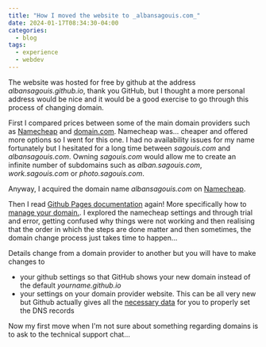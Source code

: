 ```yaml
---
title: "How I moved the website to _albansagouis.com_"
date: 2024-01-17T08:34:30-04:00
categories:
  - blog
tags:
  - experience
  - webdev
---
```


The website was hosted for free by github at the address _albansagouis.github.io_, thank you GitHub, but I thought a more personal address would be nice and it would be a good exercise to go through this process of changing domain.

First I compared prices between some of the main domain providers such as [Namecheap][namecheap] and [domain.com][domain]. Namecheap was... cheaper and offered more options so I went for this one. I had no availability issues for my name fortunately but I hesitated for a long time between _sagouis.com_ and _albansagouis.com_. Owning _sagouis.com_ would allow me to create an infinite number of subdomains such as _alban.sagouis.com_, _work.sagouis.com_ or _photo.sagouis.com_.

Anyway, I acquired the domain name _albansagouis.com_ on [Namecheap][namecheap].  

Then I read [Github Pages documentation][gh_domain] again! More specifically how to [manage your domain.][gh_manage]. I explored the namecheap settings and through trial and error, getting confused why things were not working and then realising that the order in which the steps are done matter and then sometimes, the domain change process just takes time to happen...

Details change from a domain provider to another but you will have to make changes to

 - your github settings so that GitHub shows your new domain instead of the default _yourname.github.io_
 - your settings on your domain provider website. This can be all very new but Github actually gives all the [necessary data][gh_DNS_records] for you to properly set the DNS records

Now my first move when I'm not sure about something regarding domains is to ask to the technical support chat...

[namecheap]:  https://www.namecheap.com
[domain]:     https://www.domain.com
[gh_domain]:  https://docs.github.com/en/pages/configuring-a-custom-domain-for-your-github-pages-site
[gh_manage]:  https://docs.github.com/en/pages/configuring-a-custom-domain-for-your-github-pages-site/managing-a-custom-domain-for-your-github-pages-site#configuring-an-apex-domain
[gh_DNS_records]: https://docs.github.com/en/pages/configuring-a-custom-domain-for-your-github-pages-site/managing-a-custom-domain-for-your-github-pages-site#dns-records-for-your-custom-domain